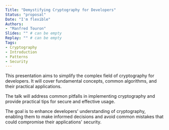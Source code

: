 ```yaml
---
Title: "Demystifying Cryptography for Developers"
Status: "proposal"
Date: "I'm flexible"
Authors:
- "Manfred Touron"
Slides: "" # can be empty
Replay: "" # can be empty
Tags:
- Cryptography
- Introduction
- Patterns
- Security
---
```


This presentation aims to simplify the complex field of cryptography for developers. It will cover fundamental concepts, common algorithms, and their practical applications. 

The talk will address common pitfalls in implementing cryptography and provide practical tips for secure and effective usage.

The goal is to enhance developers' understanding of cryptography, enabling them to make informed decisions and avoid common mistakes that could compromise their applications' security.
